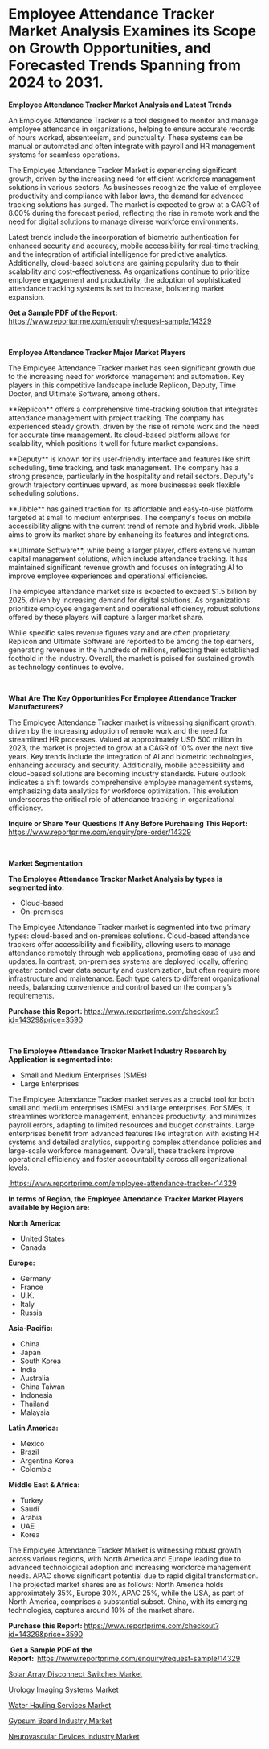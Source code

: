<p><h1>Employee Attendance Tracker Market Analysis Examines its Scope on Growth Opportunities, and Forecasted Trends Spanning from 2024 to 2031.</h1></p><p><strong>Employee Attendance Tracker Market Analysis and Latest Trends</strong></p>
<p><p>An Employee Attendance Tracker is a tool designed to monitor and manage employee attendance in organizations, helping to ensure accurate records of hours worked, absenteeism, and punctuality. These systems can be manual or automated and often integrate with payroll and HR management systems for seamless operations.</p><p>The Employee Attendance Tracker Market is experiencing significant growth, driven by the increasing need for efficient workforce management solutions in various sectors. As businesses recognize the value of employee productivity and compliance with labor laws, the demand for advanced tracking solutions has surged. The market is expected to grow at a CAGR of 8.00% during the forecast period, reflecting the rise in remote work and the need for digital solutions to manage diverse workforce environments.</p><p>Latest trends include the incorporation of biometric authentication for enhanced security and accuracy, mobile accessibility for real-time tracking, and the integration of artificial intelligence for predictive analytics. Additionally, cloud-based solutions are gaining popularity due to their scalability and cost-effectiveness. As organizations continue to prioritize employee engagement and productivity, the adoption of sophisticated attendance tracking systems is set to increase, bolstering market expansion.</p></p>
<p><strong>Get a Sample PDF of the Report:&nbsp;</strong> <a href="https://www.reportprime.com/enquiry/request-sample/14329?utm_campaign=1094&utm_medium=2&utm_source=Github&utm_content=ia&utm_term=29112024&utm_id=employee-attendance-tracker">https://www.reportprime.com/enquiry/request-sample/14329</a></p>
<p>&nbsp;</p>
<p><strong>Employee Attendance Tracker Major Market Players</strong></p>
<p><p>The Employee Attendance Tracker market has seen significant growth due to the increasing need for workforce management and automation. Key players in this competitive landscape include Replicon, Deputy, Time Doctor, and Ultimate Software, among others.</p><p>**Replicon** offers a comprehensive time-tracking solution that integrates attendance management with project tracking. The company has experienced steady growth, driven by the rise of remote work and the need for accurate time management. Its cloud-based platform allows for scalability, which positions it well for future market expansions.</p><p>**Deputy** is known for its user-friendly interface and features like shift scheduling, time tracking, and task management. The company has a strong presence, particularly in the hospitality and retail sectors. Deputy's growth trajectory continues upward, as more businesses seek flexible scheduling solutions. </p><p>**Jibble** has gained traction for its affordable and easy-to-use platform targeted at small to medium enterprises. The company's focus on mobile accessibility aligns with the current trend of remote and hybrid work. Jibble aims to grow its market share by enhancing its features and integrations.</p><p>**Ultimate Software**, while being a larger player, offers extensive human capital management solutions, which include attendance tracking. It has maintained significant revenue growth and focuses on integrating AI to improve employee experiences and operational efficiencies.</p><p>The employee attendance market size is expected to exceed $1.5 billion by 2025, driven by increasing demand for digital solutions. As organizations prioritize employee engagement and operational efficiency, robust solutions offered by these players will capture a larger market share.</p><p>While specific sales revenue figures vary and are often proprietary, Replicon and Ultimate Software are reported to be among the top earners, generating revenues in the hundreds of millions, reflecting their established foothold in the industry. Overall, the market is poised for sustained growth as technology continues to evolve.</p></p>
<p>&nbsp;</p>
<p><strong>What Are The Key Opportunities For Employee Attendance Tracker Manufacturers?</strong></p>
<p><p>The Employee Attendance Tracker market is witnessing significant growth, driven by the increasing adoption of remote work and the need for streamlined HR processes. Valued at approximately USD 500 million in 2023, the market is projected to grow at a CAGR of 10% over the next five years. Key trends include the integration of AI and biometric technologies, enhancing accuracy and security. Additionally, mobile accessibility and cloud-based solutions are becoming industry standards. Future outlook indicates a shift towards comprehensive employee management systems, emphasizing data analytics for workforce optimization. This evolution underscores the critical role of attendance tracking in organizational efficiency.</p></p>
<p><strong>Inquire or Share Your Questions If Any Before Purchasing This Report:</strong> <a href="https://www.reportprime.com/enquiry/pre-order/14329?utm_campaign=1094&utm_medium=2&utm_source=Github&utm_content=ia&utm_term=29112024&utm_id=employee-attendance-tracker">https://www.reportprime.com/enquiry/pre-order/14329</a></p>
<p>&nbsp;</p>
<p><strong>Market Segmentation</strong></p>
<p><strong>The Employee Attendance Tracker Market Analysis by types is segmented into:</strong></p>
<p><ul><li>Cloud-based</li><li>On-premises</li></ul></p>
<p><p>The Employee Attendance Tracker market is segmented into two primary types: cloud-based and on-premises solutions. Cloud-based attendance trackers offer accessibility and flexibility, allowing users to manage attendance remotely through web applications, promoting ease of use and updates. In contrast, on-premises systems are deployed locally, offering greater control over data security and customization, but often require more infrastructure and maintenance. Each type caters to different organizational needs, balancing convenience and control based on the company’s requirements.</p></p>
<p><strong>Purchase this Report:&nbsp;</strong><a href="https://www.reportprime.com/checkout?id=14329&price=3590&utm_campaign=1094&utm_medium=2&utm_source=Github&utm_content=ia&utm_term=29112024&utm_id=employee-attendance-tracker">https://www.reportprime.com/checkout?id=14329&price=3590</a></p>
<p>&nbsp;</p>
<p><strong>The Employee Attendance Tracker Market Industry Research by Application is segmented into:</strong></p>
<p><ul><li>Small and Medium Enterprises (SMEs)</li><li>Large Enterprises</li></ul></p>
<p><p>The Employee Attendance Tracker market serves as a crucial tool for both small and medium enterprises (SMEs) and large enterprises. For SMEs, it streamlines workforce management, enhances productivity, and minimizes payroll errors, adapting to limited resources and budget constraints. Large enterprises benefit from advanced features like integration with existing HR systems and detailed analytics, supporting complex attendance policies and large-scale workforce management. Overall, these trackers improve operational efficiency and foster accountability across all organizational levels.</p></p>
<p><a href="https://www.reportprime.com/employee-attendance-tracker-r14329?utm_campaign=1094&utm_medium=2&utm_source=Github&utm_content=ia&utm_term=29112024&utm_id=employee-attendance-tracker">&nbsp;https://www.reportprime.com/employee-attendance-tracker-r14329</a></p>
<p><strong>In terms of Region, the Employee Attendance Tracker Market Players available by Region are:</strong></p>
<p>
    <p> <strong> North America: </strong>
        <ul>
            <li>United States</li>
            <li>Canada</li>
        </ul>
        </p> 
    <p> <strong> Europe: </strong>
        <ul>
            <li>Germany</li>
            <li>France</li>
            <li>U.K.</li>
            <li>Italy</li>
            <li>Russia</li>
        </ul>
        </p> 
    <p> <strong> Asia-Pacific: </strong>
        <ul>
            <li>China</li>
            <li>Japan</li>
            <li>South Korea</li>
            <li>India</li>
            <li>Australia</li>
            <li>China Taiwan</li>
            <li>Indonesia</li>
            <li>Thailand</li>
            <li>Malaysia</li>
        </ul>
        </p> 
    <p> <strong> Latin America: </strong>
        <ul>
            <li>Mexico</li>
            <li>Brazil</li>
            <li>Argentina Korea</li>
            <li>Colombia</li>
        </ul>
        </p> 
    <p> <strong> Middle East & Africa: </strong>
        <ul>
            <li>Turkey</li>
            <li>Saudi</li>
            <li>Arabia</li>
            <li>UAE</li>
            <li>Korea</li>
        </ul>
    </p>
    </p>
<p><p>The Employee Attendance Tracker Market is witnessing robust growth across various regions, with North America and Europe leading due to advanced technological adoption and increasing workforce management needs. APAC shows significant potential due to rapid digital transformation. The projected market shares are as follows: North America holds approximately 35%, Europe 30%, APAC 25%, while the USA, as part of North America, comprises a substantial subset. China, with its emerging technologies, captures around 10% of the market share.</p></p>
<p><strong>Purchase this Report: </strong><a href="https://www.reportprime.com/checkout?id=14329&price=3590&utm_campaign=1094&utm_medium=2&utm_source=Github&utm_content=ia&utm_term=29112024&utm_id=employee-attendance-tracker">https://www.reportprime.com/checkout?id=14329&price=3590</a></p>
<p>&nbsp;<strong>Get a Sample PDF of the Report:&nbsp;&nbsp;</strong><a href="https://www.reportprime.com/enquiry/request-sample/14329?utm_campaign=1094&utm_medium=2&utm_source=Github&utm_content=ia&utm_term=29112024&utm_id=employee-attendance-tracker">https://www.reportprime.com/enquiry/request-sample/14329</a></p>
<p><strong></strong></p>
<p><p><a href="https://www.linkedin.com/pulse/solar-array-disconnect-switches-market-segmentation-geographical-nl2sf?utm_campaign=1094&utm_medium=2&utm_source=Github&utm_content=ia&utm_term=29112024&utm_id=employee-attendance-tracker">Solar Array Disconnect Switches Market</a></p><p><a href="https://github.com/rileymgdorcas/Market-Research-Report-List-1/blob/main/urology-imaging-systems-market.md?utm_campaign=1094&utm_medium=2&utm_source=Github&utm_content=ia&utm_term=29112024&utm_id=employee-attendance-tracker">Urology Imaging Systems Market</a></p><p><a href="https://github.com/indrystar/Market-Research-Report-List-5/blob/main/water-hauling-services-market.md?utm_campaign=1094&utm_medium=2&utm_source=Github&utm_content=ia&utm_term=29112024&utm_id=employee-attendance-tracker">Water Hauling Services Market</a></p><p><a href="https://issuu.com/reportprime-2/docs/gypsum-board-industry-market-size-2030.pptx?utm_campaign=1094&utm_medium=2&utm_source=Github&utm_content=ia&utm_term=29112024&utm_id=employee-attendance-tracker">Gypsum Board Industry Market</a></p><p><a href="https://issuu.com/reportprime-2/docs/neurovascular-devices-industry-market-size-2030.pp?utm_campaign=1094&utm_medium=2&utm_source=Github&utm_content=ia&utm_term=29112024&utm_id=employee-attendance-tracker">Neurovascular Devices Industry Market</a></p></p>